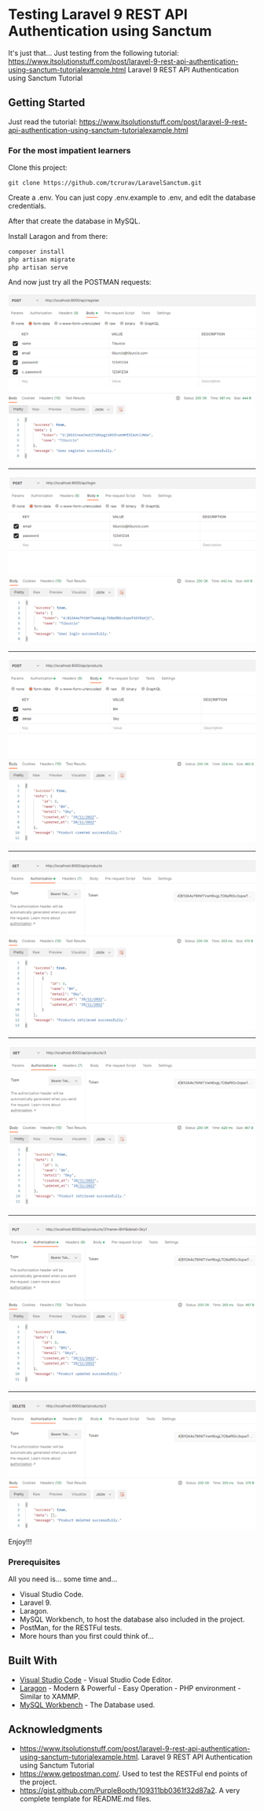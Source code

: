 # Testing Laravel 9 REST API Authentication using Sanctum

It's just that... Just testing from the following tutorial:
https://www.itsolutionstuff.com/post/laravel-9-rest-api-authentication-using-sanctum-tutorialexample.html
Laravel 9 REST API Authentication using Sanctum Tutorial

## Getting Started

Just read the tutorial:
https://www.itsolutionstuff.com/post/laravel-9-rest-api-authentication-using-sanctum-tutorialexample.html

### For the most impatient learners

Clone this project:

````
git clone https://github.com/tcrurav/LaravelSanctum.git
````

Create a .env. You can just copy .env.example to .env, and edit the database credentials.

After that create the database in MySQL.

Install Laragon and from there:

````
composer install
php artisan migrate
php artisan serve
````

And now just try all the POSTMAN requests:

![screenshots](https://github.com/tcrurav/LaravelSanctum/blob/master/screenshots/01-register.png)

__________________________________________________________

![screenshots](https://github.com/tcrurav/LaravelSanctum/blob/master/screenshots/02-login.png)

__________________________________________________________

![screenshots](https://github.com/tcrurav/LaravelSanctum/blob/master/screenshots/03-create.png)

__________________________________________________________

![screenshots](https://github.com/tcrurav/LaravelSanctum/blob/master/screenshots/04-read.png)

__________________________________________________________

![screenshots](https://github.com/tcrurav/LaravelSanctum/blob/master/screenshots/05-read-one.png)

__________________________________________________________

![screenshots](https://github.com/tcrurav/LaravelSanctum/blob/master/screenshots/06-update.png)

__________________________________________________________

![screenshots](https://github.com/tcrurav/LaravelSanctum/blob/master/screenshots/07-delete.png)

Enjoy!!!

### Prerequisites

All you need is... some time and...
* Visual Studio Code.
* Laravel 9.
* Laragon.
* MySQL Workbench, to host the database also included in the project.
* PostMan, for the RESTFul tests.
* More hours than you first could think of...

## Built With

* [Visual Studio Code](https://code.visualstudio.com/) - Visual Studio Code Editor.
* [Laragon](https://laragon.org/) - Modern & Powerful - Easy Operation - PHP environment - Similar to XAMMP.
* [MySQL Workbench](https://www.mysql.com/products/workbench/) - The Database used.

## Acknowledgments

* https://www.itsolutionstuff.com/post/laravel-9-rest-api-authentication-using-sanctum-tutorialexample.html. Laravel 9 REST API Authentication using Sanctum Tutorial
* https://www.getpostman.com/. Used to test the RESTFul end points of the project.
* https://gist.github.com/PurpleBooth/109311bb0361f32d87a2. A very complete template for README.md files.